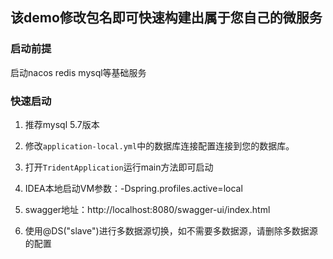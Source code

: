 ## 该demo修改包名即可快速构建出属于您自己的微服务

### 启动前提

启动nacos redis mysql等基础服务

### 快速启动

1. 推荐mysql 5.7版本

2. 修改`application-local.yml`中的数据库连接配置连接到您的数据库。

3. 打开`TridentApplication`运行main方法即可启动

4. IDEA本地启动VM参数：-Dspring.profiles.active=local
   
5. swagger地址：http://localhost:8080/swagger-ui/index.html

6. 使用@DS("slave")进行多数据源切换，如不需要多数据源，请删除多数据源的配置


